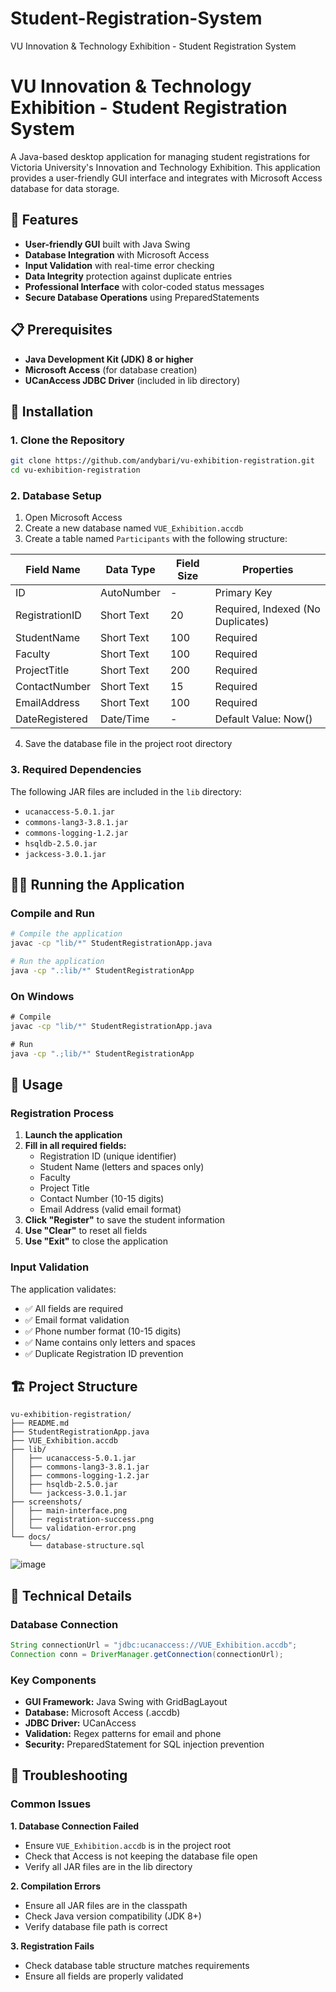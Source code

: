# Student-Registration-System
VU Innovation &amp; Technology Exhibition - Student Registration System
# VU Innovation & Technology Exhibition - Student Registration System

A Java-based desktop application for managing student registrations for Victoria University's Innovation and Technology Exhibition. This application provides a user-friendly GUI interface and integrates with Microsoft Access database for data storage.

## 🎯 Features

- **User-friendly GUI** built with Java Swing
- **Database Integration** with Microsoft Access
- **Input Validation** with real-time error checking
- **Data Integrity** protection against duplicate entries
- **Professional Interface** with color-coded status messages
- **Secure Database Operations** using PreparedStatements

## 📋 Prerequisites

- **Java Development Kit (JDK) 8 or higher**
- **Microsoft Access** (for database creation)
- **UCanAccess JDBC Driver** (included in lib directory)

## 🚀 Installation

### 1. Clone the Repository
```bash
git clone https://github.com/andybari/vu-exhibition-registration.git
cd vu-exhibition-registration
```

### 2. Database Setup
1. Open Microsoft Access
2. Create a new database named `VUE_Exhibition.accdb`
3. Create a table named `Participants` with the following structure:

| Field Name | Data Type | Field Size | Properties |
|------------|-----------|------------|------------|
| ID | AutoNumber | - | Primary Key |
| RegistrationID | Short Text | 20 | Required, Indexed (No Duplicates) |
| StudentName | Short Text | 100 | Required |
| Faculty | Short Text | 100 | Required |
| ProjectTitle | Short Text | 200 | Required |
| ContactNumber | Short Text | 15 | Required |
| EmailAddress | Short Text | 100 | Required |
| DateRegistered | Date/Time | - | Default Value: Now() |

4. Save the database file in the project root directory

### 3. Required Dependencies
The following JAR files are included in the `lib` directory:
- `ucanaccess-5.0.1.jar`
- `commons-lang3-3.8.1.jar`
- `commons-logging-1.2.jar`
- `hsqldb-2.5.0.jar`
- `jackcess-3.0.1.jar`

## 🏃‍♂️ Running the Application

### Compile and Run
```bash
# Compile the application
javac -cp "lib/*" StudentRegistrationApp.java

# Run the application
java -cp ".:lib/*" StudentRegistrationApp
```

### On Windows
```cmd
# Compile
javac -cp "lib/*" StudentRegistrationApp.java

# Run
java -cp ".;lib/*" StudentRegistrationApp
```

## 📖 Usage

### Registration Process
1. **Launch the application**
2. **Fill in all required fields:**
   - Registration ID (unique identifier)
   - Student Name (letters and spaces only)
   - Faculty
   - Project Title
   - Contact Number (10-15 digits)
   - Email Address (valid email format)
3. **Click "Register"** to save the student information
4. **Use "Clear"** to reset all fields
5. **Use "Exit"** to close the application

### Input Validation
The application validates:
- ✅ All fields are required
- ✅ Email format validation
- ✅ Phone number format (10-15 digits)
- ✅ Name contains only letters and spaces
- ✅ Duplicate Registration ID prevention

## 🏗️ Project Structure

```
vu-exhibition-registration/
├── README.md
├── StudentRegistrationApp.java
├── VUE_Exhibition.accdb
├── lib/
│   ├── ucanaccess-5.0.1.jar
│   ├── commons-lang3-3.8.1.jar
│   ├── commons-logging-1.2.jar
│   ├── hsqldb-2.5.0.jar
│   └── jackcess-3.0.1.jar
├── screenshots/
│   ├── main-interface.png
│   ├── registration-success.png
│   └── validation-error.png
└── docs/
    └── database-structure.sql
```
![image](https://github.com/user-attachments/assets/c1e04f66-a12c-4675-ba06-710f27d5bc85)


## 🔧 Technical Details

### Database Connection
```java
String connectionUrl = "jdbc:ucanaccess://VUE_Exhibition.accdb";
Connection conn = DriverManager.getConnection(connectionUrl);
```

### Key Components
- **GUI Framework:** Java Swing with GridBagLayout
- **Database:** Microsoft Access (.accdb)
- **JDBC Driver:** UCanAccess
- **Validation:** Regex patterns for email and phone
- **Security:** PreparedStatement for SQL injection prevention

## 🐛 Troubleshooting

### Common Issues

**1. Database Connection Failed**
- Ensure `VUE_Exhibition.accdb` is in the project root
- Check that Access is not keeping the database file open
- Verify all JAR files are in the lib directory

**2. Compilation Errors**
- Ensure all JAR files are in the classpath
- Check Java version compatibility (JDK 8+)
- Verify database file path is correct

**3. Registration Fails**
- Check database table structure matches requirements
- Ensure all fields are properly validated
